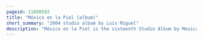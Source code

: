 ```yaml
---
pageid: 11808592
title: "México en la Piel (album)"
short_summary: "2004 studio album by Luis Miguel"
description: "México en la Piel is the sixteenth Studio Album by Mexican Singer Luis Miguel. It is Miguel's first Mariachi Album released by Warner Music Latina on 9 november 2004. The Record contains thirteen Mariachi Covers, accompanied by the Vargas de Tecalitlán Folk Ensemble. Armando Manzanero was its musical Director, and Miguel its Producer. The Album was recorded in July 2004 at ocean Way recording in Hollywood California. A special Edition, México en la Piel: Edición Diamante, was released on 5 September 2005 with two additional Songs and a Dvd with five Music Videos. Four Singles were released from the Album: 'El Viajero', 'Que Seas Feliz', 'Sabes una Cosa', and 'échame a Mí La Culpa'. Mi Ciudad was released as a single from the special Edition."
---
```

